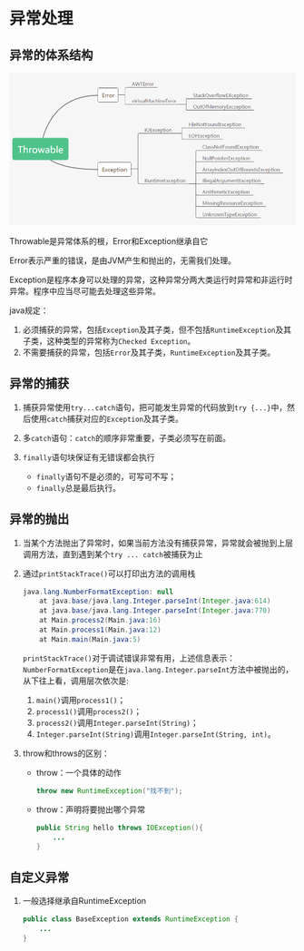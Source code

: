 # 异常处理

## 异常的体系结构

![img](异常处理.assets/throwable.png)



Throwable是异常体系的根，Error和Exception继承自它

Error表示严重的错误，是由JVM产生和抛出的，无需我们处理。

Exception是程序本身可以处理的异常，这种异常分两大类运行时异常和非运行时异常。程序中应当尽可能去处理这些异常。

java规定：

1. 必须捕获的异常，包括`Exception`及其子类，但不包括`RuntimeException`及其子类，这种类型的异常称为`Checked Exception`。
2. 不需要捕获的异常，包括`Error`及其子类，`RuntimeException`及其子类。

## 异常的捕获

1. 捕获异常使用`try...catch`语句，把可能发生异常的代码放到`try {...}`中，然后使用`catch`捕获对应的`Exception`及其子类。

2. 多`catch`语句：`catch`的顺序非常重要，子类必须写在前面。

3. `finally`语句块保证有无错误都会执行
   - `finally`语句不是必须的，可写可不写；
   - `finally`总是最后执行。

## 异常的抛出

1. 当某个方法抛出了异常时，如果当前方法没有捕获异常，异常就会被抛到上层调用方法，直到遇到某个`try ... catch`被捕获为止

2. 通过`printStackTrace()`可以打印出方法的调用栈

   ```java
   java.lang.NumberFormatException: null
       at java.base/java.lang.Integer.parseInt(Integer.java:614)
       at java.base/java.lang.Integer.parseInt(Integer.java:770)
       at Main.process2(Main.java:16)
       at Main.process1(Main.java:12)
       at Main.main(Main.java:5)
   ```

   `printStackTrace()`对于调试错误非常有用，上述信息表示：`NumberFormatException`是在`java.lang.Integer.parseInt`方法中被抛出的，从下往上看，调用层次依次是:

   1. `main()`调用`process1()`；
   2. `process1()`调用`process2()`；
   3. `process2()`调用`Integer.parseInt(String)`；
   4. `Integer.parseInt(String)`调用`Integer.parseInt(String, int)`。

3. throw和throws的区别：

   - throw：一个具体的动作

     ```java
     throw new RuntimeException("找不到");
     ```

   - throw：声明将要抛出哪个异常

     ```java
     public String hello throws IOException(){
         ...
     }
     ```

## 自定义异常

1. 一般选择继承自RuntimeException

   ```java
   public class BaseException extends RuntimeException {
       ...
   }
   ```